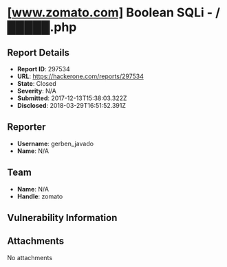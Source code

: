 # [www.zomato.com] Boolean SQLi - /█████.php

## Report Details
- **Report ID**: 297534
- **URL**: https://hackerone.com/reports/297534
- **State**: Closed
- **Severity**: N/A
- **Submitted**: 2017-12-13T15:38:03.322Z
- **Disclosed**: 2018-03-29T16:51:52.391Z

## Reporter
- **Username**: gerben_javado
- **Name**: N/A

## Team
- **Name**: N/A
- **Handle**: zomato

## Vulnerability Information


## Attachments
No attachments
